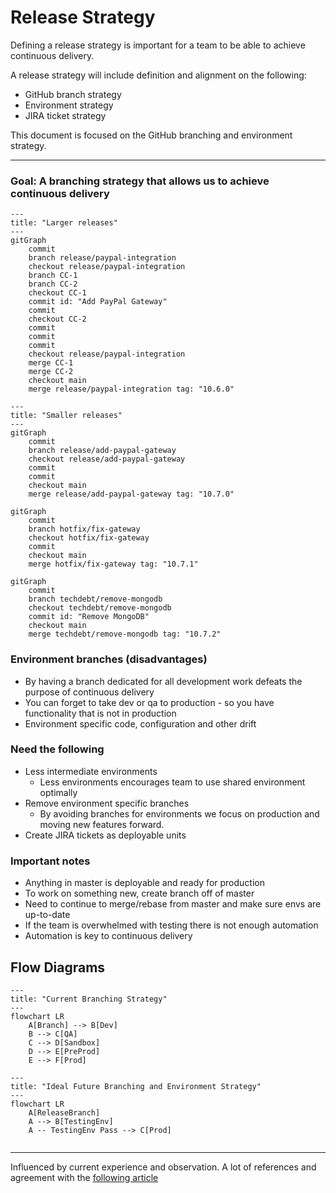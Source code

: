 # Release Strategy

Defining a release strategy is important for a team to be able to achieve continuous delivery.

A release strategy will include definition and alignment on the following:
* GitHub branch strategy
* Environment strategy
* JIRA ticket strategy

This document is focused on the GitHub branching and environment strategy.

-----
### Goal: A branching strategy that allows us to achieve continuous delivery

```mermaid
---
title: "Larger releases"
---
gitGraph
    commit
    branch release/paypal-integration
    checkout release/paypal-integration
    branch CC-1
    branch CC-2
    checkout CC-1
    commit id: "Add PayPal Gateway"
    commit
    checkout CC-2
    commit
    commit
    commit
    checkout release/paypal-integration
    merge CC-1
    merge CC-2
    checkout main
    merge release/paypal-integration tag: "10.6.0"
```
```mermaid
---
title: "Smaller releases"
---
gitGraph
    commit
    branch release/add-paypal-gateway
    checkout release/add-paypal-gateway
    commit
    commit
    checkout main
    merge release/add-paypal-gateway tag: "10.7.0"
```
```mermaid
gitGraph
    commit
    branch hotfix/fix-gateway
    checkout hotfix/fix-gateway
    commit
    checkout main
    merge hotfix/fix-gateway tag: "10.7.1"
```
```mermaid
gitGraph
    commit
    branch techdebt/remove-mongodb
    checkout techdebt/remove-mongodb
    commit id: "Remove MongoDB"
    checkout main
    merge techdebt/remove-mongodb tag: "10.7.2"
```

### Environment branches (disadvantages)
* By having a branch dedicated for all development work defeats the purpose of continuous delivery
* You can forget to take dev or qa to production - so you have functionality that is not in production
* Environment specific code, configuration and other drift

### Need the following
* Less intermediate environments
  * Less environments encourages team to use shared environment optimally
* Remove environment specific branches
  * By avoiding branches for environments we focus on production and moving new features forward.
* Create JIRA tickets as deployable units 

### Important notes
* Anything in master is deployable and ready for production
* To work on something new, create branch off of master
* Need to continue to merge/rebase from master and make sure envs are up-to-date
* If the team is overwhelmed with testing there is not enough automation
* Automation is key to continuous delivery

## Flow Diagrams

```mermaid
---
title: "Current Branching Strategy"
---
flowchart LR
    A[Branch] --> B[Dev]
    B --> C[QA]
    C --> D[Sandbox]
    D --> E[PreProd]
    E --> F[Prod]
```

```mermaid
---
title: "Ideal Future Branching and Environment Strategy"
---
flowchart LR
    A[ReleaseBranch]
    A --> B[TestingEnv]
    A -- TestingEnv Pass --> C[Prod]
    
```

-----
Influenced by current experience and observation. A lot of references and agreement with the [following article](https://sairamkrish.medium.com/git-branching-strategy-for-true-continuous-delivery-eade4435b57e)
